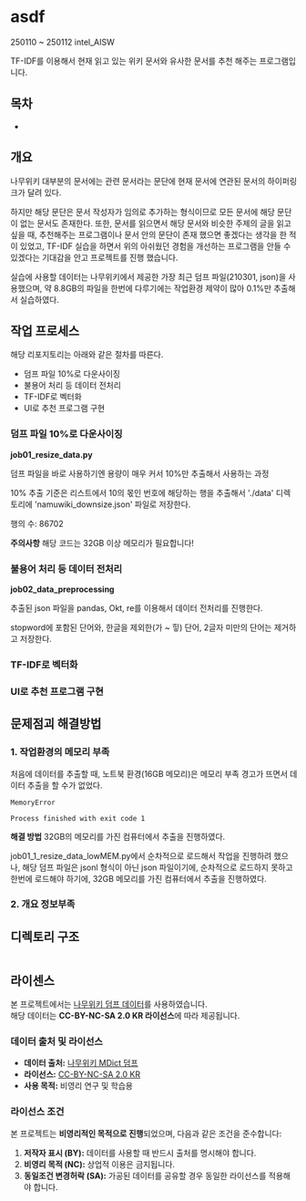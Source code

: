 # asdf
250110 ~ 250112 intel_AISW

TF-IDF를 이용해서 현재 읽고 있는 위키 문서와 유사한 문서를 추천 해주는 프로그램입니다.



## 목차
- 



## 개요

 나무위키 대부분의 문서에는 관련 문서라는 문단에 현재 문서에 연관된 문서의 하이퍼링크가 달려 있다.

하지만 해당 문단은 문서 작성자가 임의로 추가하는 형식이므로 모든 문서에 해당 문단이 없는 문서도 존재한다.
또한, 문서를 읽으면서 해당 문서와 비슷한 주제의 글을 읽고 싶을 때, 추천해주는 프로그램이나 문서 안의 문단이 존재 했으면 좋겠다는 생각을 한 적이 있었고,
TF-IDF 실습을 하면서 위의 아쉬웠던 경험을 개선하는 프로그램을 안들 수 있겠다는 기대감을 안고 프로젝트를 진행 했습니다.

실습에 사용할 데이터는 나무위키에서 제공한 가장 최근 덤프 파일(210301, json)을 사용했으며,
약 8.8GB의 파일을 한번에 다루기에는 작업환경 제약이 많아 0.1%만 추출해서 실습하였다.



## 작업 프로세스
해당 리포지토리는 아래와 같은 절차를 따른다.

- 덤프 파일 10%로 다운사이징
- 불용어 처리 등 데이터 전처리
- TF-IDF로 벡터화
- UI로 추천 프로그램 구현


### 덤프 파일 10%로 다운사이징
**job01_resize_data.py**

덤프 파일을 바로 사용하기엔 용량이 매우 커서 10%만 추출해서 사용하는 과정

10% 추출 기준은 리스트에서 10의 몫인 번호에 해당하는 행을 추출해서 './data' 디렉토리에 'namuwiki_downsize.json' 파일로 저장한다.

행의 수: 86702

**주의사항**
해당 코드는 32GB 이상 메모리가 필요합니다!



### 불용어 처리 등 데이터 전처리
**job02_data_preprocessing**

추출된 json 파일을 pandas, Okt, re를 이용해서 데이터 전처리를 진행한다.

stopword에 포함된 단어와, 한글을 제외한(가 ~ 힣) 단어, 2글자 미만의 단어는 제거하고 저장한다.



### TF-IDF로 벡터화



### UI로 추천 프로그램 구현




## 문제점괴 해결방법

### 1. 작업환경의 메모리 부족
처음에 데이터를 추출할 때, 노트북 환경(16GB 메모리)은 메모리 부족 경고가 뜨면서 데이터 추출을 할 수가 없었다.
```commandline
MemoryError

Process finished with exit code 1
```
**해결 방법**
32GB의 메모리를 가진 컴퓨터에서 추출을 진행하였다.


job01_1_resize_data_lowMEM.py에서 순차적으로 로드해서 작업을 진행하려 했으나, 해당 덤프 파일은 jsonl 형식이 아닌 json 파일이기에,
순차적으로 로드하지 못하고 한번에 로드해야 하기에, 32GB 메모리를 가진 컴퓨터에서 추출을 진행하였다.


### 2. 개요 정보부족




## 디렉토리 구조
```commandline

```
 
## 라이센스

본 프로젝트에서는 [나무위키 덤프 데이터](https://namu.wiki/w/%EB%82%98%EB%AC%B4%EC%9C%84%ED%82%A4%20MDict)를 사용하였습니다.  
해당 데이터는 **CC-BY-NC-SA 2.0 KR 라이선스**에 따라 제공됩니다.

### 데이터 출처 및 라이선스
- **데이터 출처:** [나무위키 MDict 덤프](https://namu.wiki/w/%EB%82%98%EB%AC%B4%EC%9C%84%ED%82%A4%20MDict)
- **라이선스:** [CC-BY-NC-SA 2.0 KR](https://creativecommons.org/licenses/by-nc-sa/2.0/kr/)
- **사용 목적:** 비영리 연구 및 학습용

### 라이선스 조건
본 프로젝트는 **비영리적인 목적으로 진행**되었으며, 다음과 같은 조건을 준수합니다:
1. **저작자 표시 (BY):** 데이터를 사용할 때 반드시 출처를 명시해야 합니다.  
2. **비영리 목적 (NC):** 상업적 이용은 금지됩니다.  
3. **동일조건 변경허락 (SA):** 가공된 데이터를 공유할 경우 동일한 라이선스를 적용해야 합니다.  

